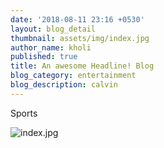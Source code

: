 ```yaml
---
date: '2018-08-11 23:16 +0530'
layout: blog_detail
thumbnail: assets/img/index.jpg
author_name: kholi
published: true
title: An awesome Headline! Blog
blog_category: entertainment
blog_description: calvin
---
```

Sports

![index.jpg]({{site.baseurl}}/assets/img/index.jpg)

